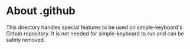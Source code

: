 # About .github

This directory handles special features to be used on simple-keyboard's Github repository.
It is not needed for simple-keyboard to run and can be safely removed.